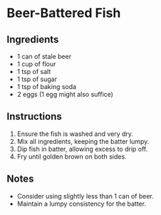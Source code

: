 # Beer-Battered Fish

## Ingredients
- 1 can of stale beer
- 1 cup of flour
- 1 tsp of salt
- 1 tsp of sugar
- 1 tsp of baking soda
- 2 eggs (1 egg might also suffice)

## Instructions
1. Ensure the fish is washed and very dry.
2. Mix all ingredients, keeping the batter lumpy.
3. Dip fish in batter, allowing excess to drip off.
4. Fry until golden brown on both sides.

## Notes
- Consider using slightly less than 1 can of beer.
- Maintain a lumpy consistency for the batter.
